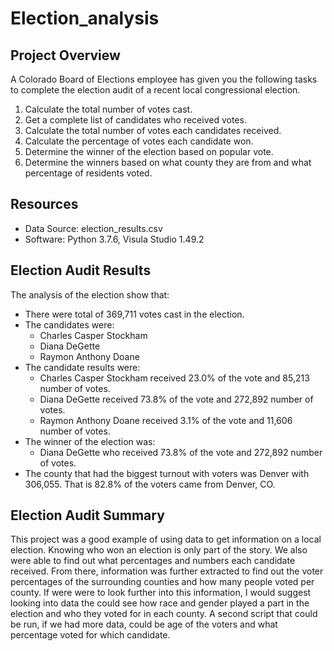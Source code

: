 # Election_analysis

## Project Overview
A Colorado Board of Elections employee has given you the following tasks to complete the election audit of a recent local congressional election.

1. Calculate the total number of votes cast.
2. Get a complete list of candidates who received votes.
3. Calculate the total number of votes each candidates received.
4. Calculate the percentage of votes each candidate won.
5. Determine the winner of the election based on popular vote.
6. Determine the winners based on what county they are from and what percentage of residents voted.

## Resources 
- Data Source: election_results.csv
- Software: Python 3.7.6, Visula Studio 1.49.2

## Election Audit Results
The analysis of the election show that:
- There were total of 369,711 votes cast in the election.
- The candidates were:
    - Charles Casper Stockham
    - Diana DeGette
    - Raymon Anthony Doane
- The candidate results were:
    - Charles Casper Stockham received 23.0% of the vote and 85,213 number of votes.
    - Diana DeGette received 73.8% of the vote and 272,892 number of votes.
    - Raymon Anthony Doane received 3.1% of the vote and 11,606 number of votes.
- The winner of the election was:
    - Diana DeGette who received 73.8% of the vote and 272,892 number of votes.
- The county that had the biggest turnout with voters was Denver with 306,055. That is 82.8% of the voters came from Denver, CO. 
    
## Election Audit Summary
This project was a good example of using data to get information on a local election. Knowing who won an election is only part of the story. We also were able to find out what percentages and numbers each candidate received. From there, information was further extracted to find out the voter percentages of the surrounding counties and how many people voted per county. If were were to look further into this information, I would suggest looking into data the could see how race and gender played a part in the election and who they voted for in each county. A second script that could be run, if we had more data, could be age of the voters and what percentage voted for which candidate. 


